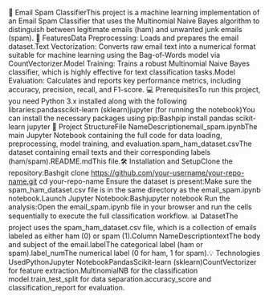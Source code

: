 📧 Email Spam ClassifierThis project is a machine learning implementation of an Email Spam Classifier that uses the Multinomial Naive Bayes algorithm to distinguish between legitimate emails (ham) and unwanted junk emails (spam). 🚀 FeaturesData Preprocessing: Loads and prepares the email dataset.Text Vectorization: Converts raw email text into a numerical format suitable for machine learning using the Bag-of-Words model via CountVectorizer.Model Training: Trains a robust Multinomial Naive Bayes classifier, which is highly effective for text classification tasks.Model Evaluation: Calculates and reports key performance metrics, including accuracy, precision, recall, and F1-score. 💻 PrerequisitesTo run this project, you need Python 3.x installed along with the following libraries:pandasscikit-learn (sklearn)jupyter (for running the notebook)You can install the necessary packages using pip:Bashpip install pandas scikit-learn jupyter 📂 Project StructureFile NameDescriptionemail_spam.ipynbThe main Jupyter Notebook containing the full code for data loading, preprocessing, model training, and evaluation.spam_ham_dataset.csvThe dataset containing email texts and their corresponding labels (ham/spam).README.mdThis file.🛠️ Installation and SetupClone the repository:Bashgit clone https://github.com/your-username/your-repo-name.git cd your-repo-name Ensure the dataset is present:Make sure the spam_ham_dataset.csv file is in the same directory as the email_spam.ipynb notebook.Launch Jupyter Notebook:Bashjupyter notebook Run the analysis:Open the email_spam.ipynb file in your browser and run the cells sequentially to execute the full classification workflow. 📊 DatasetThe project uses the spam_ham_dataset.csv file, which is a collection of emails labeled as either ham (0) or spam (1).Column NameDescriptiontextThe body and subject of the email.labelThe categorical label (ham or spam).label_numThe numerical label (0 for ham, 1 for spam).💡 Technologies UsedPythonJupyter NotebookPandasScikit-learn (sklearn)CountVectorizer for feature extraction.MultinomialNB for the classification model.train_test_split for data separation.accuracy_score and classification_report for evaluation.
